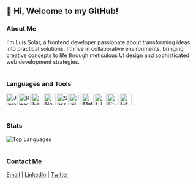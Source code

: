 ## 👋 Hi, Welcome to my GitHub!

### About Me

I'm Luis Solar, a frontend developer passionate about transforming ideas into practical solutions. I thrive in collaborative environments, bringing creative concepts to life through meticulous UI design and sophisticated web development strategies.

#

### Languages and Tools

<img align="left" alt="JavaScript" width="30px" src="https://cdn.jsdelivr.net/gh/devicons/devicon/icons/javascript/javascript-plain.svg" />
<!-- <img align="left" alt="TypeScript" width="30px" src="https://cdn.jsdelivr.net/gh/devicons/devicon/icons/typescript/typescript-original.svg" /> -->
<img align="left" alt="React" width="30px" src="https://cdn.jsdelivr.net/gh/devicons/devicon/icons/react/react-original.svg" />
<img align="left" alt="Next.js" width="30px" src="https://cdn.jsdelivr.net/gh/devicons/devicon/icons/nextjs/nextjs-line.svg" />
<img align="left" alt="Node.js" width="30px" src="https://cdn.jsdelivr.net/gh/devicons/devicon/icons/nodejs/nodejs-original.svg" />
<img align="left" alt="Sass" width="30px" src="https://cdn.jsdelivr.net/gh/devicons/devicon/icons/sass/sass-original.svg" />
<img align="left" alt="Tailwind CSS" width="30px" src="https://cdn.jsdelivr.net/gh/devicons/devicon/icons/tailwindcss/tailwindcss-plain.svg" />
<img align="left" alt="Material UI" width="30px" src="https://cdn.jsdelivr.net/gh/devicons/devicon/icons/materialui/materialui-original.svg" />
<img align="left" alt="HTML5" width="30px" src="https://cdn.jsdelivr.net/gh/devicons/devicon/icons/html5/html5-plain.svg" />
<img align="left" alt="CSS3" width="30px" src="https://cdn.jsdelivr.net/gh/devicons/devicon/icons/css3/css3-plain.svg" />
<img align="left" alt="Git" width="30px" src="https://cdn.jsdelivr.net/gh/devicons/devicon/icons/git/git-plain.svg" />

<br>
<br>

#

### Stats

![Top Languages](https://github-readme-stats.vercel.app/api/top-langs/?username=solarluiso&layout=compact)

#

### Contact Me

[Email](mailto:solarluiso@gmail.com) | [LinkedIn](https://www.linkedin.com/in/luis-solar-6219a4186/) | [Twitter](https://twitter.com/yourusername)
